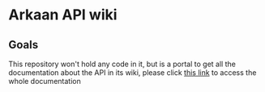 # Arkaan API wiki

## Goals

This repository won't hold any code in it, but is a portal to get all the documentation about the API in its wiki, please click [this link](https://github.com/jdr-tools/wiki/wiki) to access the whole documentation
